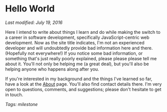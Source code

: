 # Hello World

*Last modified: July 19, 2016*

Here I intend to write about things I learn and do while making the switch to a career in software development, specifically JavaScript-centric web development. Now as the site title indicates, I'm not an experienced developer and will undoubtedly provide bad information here and there. (Hopefully not everywhere!) If you notice some bad information, or something that's just really poorly explained, please please please tell me about it. You'll not only be helping me (a great deal), but you'll also be helping anyone who happens along after you.

If you're interested in my background and the things I've learned so far, have a look at the [About](#/about) page. You'll also find contact details there. I'm very open to questions, comments, and suggestions; please don't hesitate to get in touch.

*Tags: milestone*
